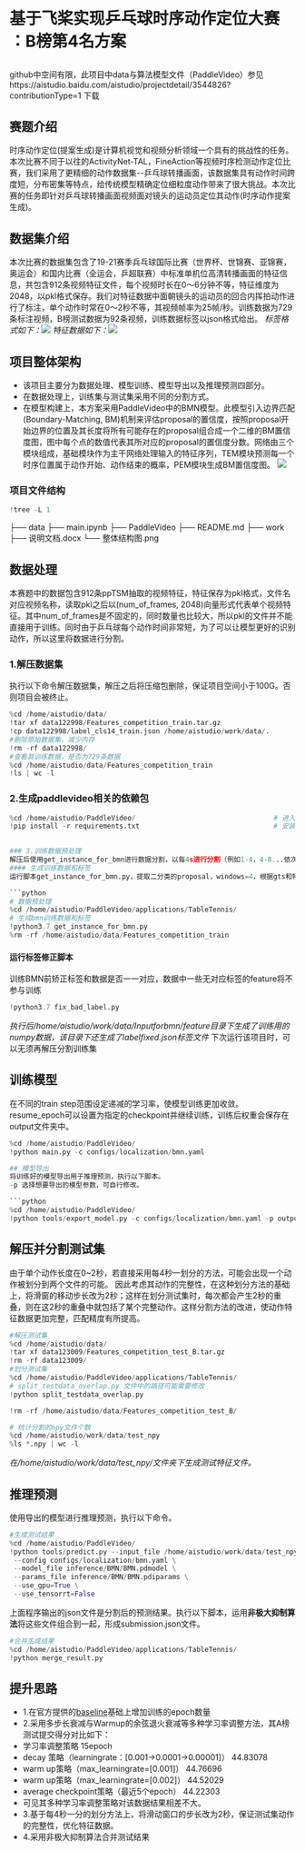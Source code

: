 
# 基于飞桨实现乒乓球时序动作定位大赛 ：B榜第4名方案
##
github中空间有限，此项目中data与算法模型文件（PaddleVideo）参见https://aistudio.baidu.com/aistudio/projectdetail/3544826?contributionType=1 下载

## 赛题介绍
时序动作定位(提案生成)是计算机视觉和视频分析领域一个具有的挑战性的任务。本次比赛不同于以往的ActivityNet-TAL，FineAction等视频时序检测动作定位比赛，我们采用了更精细的动作数据集--乒乓球转播画面，该数据集具有动作时间跨度短，分布密集等特点，给传统模型精确定位细粒度动作带来了很大挑战。本次比赛的任务即针对乒乓球转播画面视频面对镜头的运动员定位其动作(时序动作提案生成)。

## 数据集介绍
本次比赛的数据集包含了19-21赛季兵乓球国际比赛（世界杯、世锦赛、亚锦赛，奥运会）和国内比赛（全运会，乒超联赛）中标准单机位高清转播画面的特征信息，共包含912条视频特征文件，每个视频时长在0～6分钟不等，特征维度为2048，以pkl格式保存。我们对特征数据中面朝镜头的运动员的回合内挥拍动作进行了标注，单个动作时常在0～2秒不等，其视频帧率为25帧/秒。训练数据为729条标注视频，B榜测试数据为92条视频，训练数据标签以json格式给出。
*标签格式如下：![](https://ai-studio-static-online.cdn.bcebos.com/ec8317f3d07449aca11bde656e72b7f9ce8f8616cf5b4ec386743a8f8e542a6e)*
*特征数据如下：![](https://ai-studio-static-online.cdn.bcebos.com/8384c3f2f6a24d8d82ffeec3a44644cefaf75e6809bf47cbabab4a55f2b6747e)*

## 项目整体架构
* 该项目主要分为数据处理、模型训练、模型导出以及推理预测四部分。
* 在数据处理上，训练集与测试集采用不同的分割方式。
* 在模型构建上，本方案采用PaddleVideo中的BMN模型。此模型引入边界匹配(Boundary-Matching, BM)机制来评估proposal的置信度，按照proposal开始边界的位置及其长度将所有可能存在的proposal组合成一个二维的BM置信度图，图中每个点的数值代表其所对应的proposal的置信度分数。网络由三个模块组成，基础模块作为主干网络处理输入的特征序列，TEM模块预测每一个时序位置属于动作开始、动作结束的概率，PEM模块生成BM置信度图。
![](https://ai-studio-static-online.cdn.bcebos.com/1a8deac1f6fb4f7abc6ff65b692a9e16c76ccb6d890949ea98aa1324f0df30dd)
### 项目文件结构
```python
!tree -L 1
```
├── data
├── main.ipynb
├── PaddleVideo
├── README.md
├── work
├── 说明文档.docx
└── 整体结构图.png


## 数据处理
本赛题中的数据包含912条ppTSM抽取的视频特征，特征保存为pkl格式，文件名对应视频名称，读取pkl之后以(num_of_frames, 2048)向量形式代表单个视频特征。其中num_of_frames是不固定的，同时数量也比较大，所以pkl的文件并不能直接用于训练。同时由于乒乓球每个动作时间非常短，为了可以让模型更好的识别动作，所以这里将数据进行分割。

### 1.解压数据集
执行以下命令解压数据集，解压之后将压缩包删除，保证项目空间小于100G。否则项目会被终止。


```python
%cd /home/aistudio/data/
!tar xf data122998/Features_competition_train.tar.gz
!cp data122998/label_cls14_train.json /home/aistudio/work/data/.
#删除原始数据集，减少内存
!rm -rf data122998/
#查看其训练数据，是否为729条数据
%cd /home/aistudio/data/Features_competition_train
!ls | wc -l
```
    

### 2.生成paddlevideo相关的依赖包


```python
%cd /home/aistudio/PaddleVideo/                                  # 进入PaddleVideo文件夹
!pip install -r requirements.txt                                 # 安装环境配置
    

### 3.训练数据预处理
解压后使用get_instance_for_bmn进行数据分割，以每4s进行分割（例如1-4，4-8...依次进行），将这些固定长度的动作片段中标注成.npy文件。这是按照真是动作的开始时间结束时间进行分割，保证分割片段中都是完整的动作。
#### 生成训练数据和标签
运行脚本get_instance_for_bmn.py，提取二分类的proposal，windows=4，根据gts和特征得到BMN训练所需要的数据集

```python
# 数据预处理
%cd /home/aistudio/PaddleVideo/applications/TableTennis/
# 生成bmn训练数据和标签
!python3.7 get_instance_for_bmn.py
%rm -rf /home/aistudio/data/Features_competition_train
``` 

#### 运行标签修正脚本
训练BMN前矫正标签和数据是否一一对应，数据中一些无对应标签的feature将不参与训练


```python
!python3.7 fix_bad_label.py
```

*执行后/home/aistudio/work/data/Inputforbmn/feature目录下生成了训练用的numpy数据，该目录下还生成了labelfixed.json标签文件*
下次运行该项目时，可以无须再解压分割训练集

## 训练模型
在不同的train step范围设定递减的学习率，使模型训练更加收敛。
resume_epoch可以设置为指定的checkpoint并继续训练，训练后权重会保存在output文件夹中。


```python
%cd /home/aistudio/PaddleVideo/
!python main.py -c configs/localization/bmn.yaml

## 模型导出
将训练好的模型导出用于推理预测，执行以下脚本。
-p 选择想要导出的模型参数，可自行修改。

```python
%cd /home/aistudio/PaddleVideo/
!python tools/export_model.py -c configs/localization/bmn.yaml -p output/BMN/BMN_epoch_00015.pdparams -o inference/BMN
```

## 解压并分割测试集
由于单个动作长度在0~2秒，若直接采用每4秒一划分的方法，可能会出现一个动作被划分到两个文件的可能。
因此考虑其动作的完整性，在这种划分方法的基础上，将滑窗的移动步长改为2秒；这样在划分测试集时，每次都会产生2秒的重叠，则在这2秒的重叠中就包括了某个完整动作。这样分割方法的改进，使动作特征数据更加完整，匹配精度有所提高。


```python
#解压测试集
%cd /home/aistudio/data/
!tar xf data123009/Features_competition_test_B.tar.gz
!rm -rf data123009/
#划分测试集
%cd /home/aistudio/PaddleVideo/applications/TableTennis/
# split_testdata_overlap.py 文件中的路径可能需要修改
!python split_testdata_overlap.py

!rm -rf /home/aistudio/data/Features_competition_test_B/
```

```python
# 统计分割的npy文件个数
%cd /home/aistudio/work/data/test_npy
%ls *.npy | wc -l
```

*在/home/aistudio/work/data/test_npy/文件夹下生成测试特征文件。*

## 推理预测
使用导出的模型进行推理预测，执行以下命令。

```python
#生成测试结果
%cd /home/aistudio/PaddleVideo/
!python tools/predict.py --input_file /home/aistudio/work/data/test_npy \
 --config configs/localization/bmn.yaml \
 --model_file inference/BMN/BMN.pdmodel \
 --params_file inference/BMN/BMN.pdiparams \
 --use_gpu=True \
 --use_tensorrt=False
```

上面程序输出的json文件是分割后的预测结果。执行以下脚本，运用**非极大抑制算法**将这些文件组合到一起，形成submission.json文件。

```python
#合并生成结果
%cd /home/aistudio/PaddleVideo/applications/TableTennis/
!python merge_result.py
```

## 提升思路
* 1.在官方提供的[baseline](https://aistudio.baidu.com/aistudio/projectdetail/3389378)基础上增加训练的epoch数量
* 2.采用多步长衰减与Warmup的余弦退火衰减等多种学习率调整方法，其A榜测试提交得分对比如下：
* 学习率调整策略	15epoch
* decay 策略（learningrate：[0.001->0.0001->0.00001]）	44.83078
* warm up策略（max_learningrate=[0.001]）	44.76696
* warm up策略（max_learningrate=[0.002]）	44.52029
* average checkpoint策略（最近5个epoch）	44.22303
* 可见其多种学习率调整策略对该数据结果相差不大。
* 3.基于每4秒一分的划分方法上，将滑动窗口的步长改为2秒，保证测试集动作的完整性，优化特征数据。
* 4.采用非极大抑制算法合并测试结果

